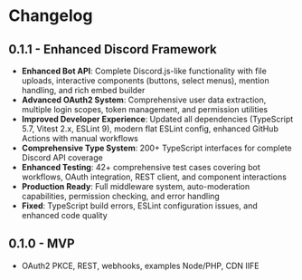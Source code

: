 # Changelog

## 0.1.1 - Enhanced Discord Framework
- **Enhanced Bot API**: Complete Discord.js-like functionality with file uploads, interactive components (buttons, select menus), mention handling, and rich embed builder
- **Advanced OAuth2 System**: Comprehensive user data extraction, multiple login scopes, token management, and permission utilities
- **Improved Developer Experience**: Updated all dependencies (TypeScript 5.7, Vitest 2.x, ESLint 9), modern flat ESLint config, enhanced GitHub Actions with manual workflows
- **Comprehensive Type System**: 200+ TypeScript interfaces for complete Discord API coverage
- **Enhanced Testing**: 42+ comprehensive test cases covering bot workflows, OAuth integration, REST client, and component interactions
- **Production Ready**: Full middleware system, auto-moderation capabilities, permission checking, and error handling
- **Fixed**: TypeScript build errors, ESLint configuration issues, and enhanced code quality


## 0.1.0 - MVP
- OAuth2 PKCE, REST, webhooks, examples Node/PHP, CDN IIFE
